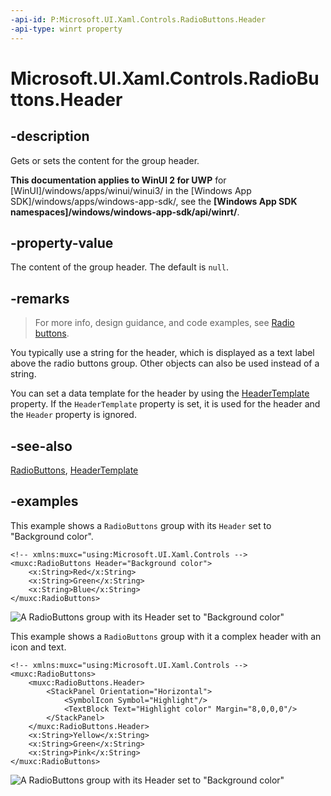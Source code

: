 ```yaml
---
-api-id: P:Microsoft.UI.Xaml.Controls.RadioButtons.Header
-api-type: winrt property
---
```


# Microsoft.UI.Xaml.Controls.RadioButtons.Header

<!--
public object Header { get; set; }
-->

## -description

Gets or sets the content for the group header.

**This documentation applies to WinUI 2 for UWP** for [WinUI]/windows/apps/winui/winui3/ in the [Windows App SDK]/windows/apps/windows-app-sdk/, see the **[Windows App SDK namespaces]/windows/windows-app-sdk/api/winrt/**.

## -property-value

The content of the group header. The default is `null`.

## -remarks

> For more info, design guidance, and code examples, see [Radio buttons](/windows/apps/design/controls/radio-button).

You typically use a string for the header, which is displayed as a text label above the radio buttons group. Other objects can also be used instead of a string.

You can set a data template for the header by using the [HeaderTemplate](radiobuttons_headertemplate.md) property. If the `HeaderTemplate` property is set, it is used for the header and the `Header` property is ignored.

## -see-also

[RadioButtons](radiobuttons.md), [HeaderTemplate](radiobuttons_headertemplate.md)

## -examples

This example shows a `RadioButtons` group with its `Header` set to "Background color".

```xaml
<!-- xmlns:muxc="using:Microsoft.UI.Xaml.Controls -->
<muxc:RadioButtons Header="Background color">
    <x:String>Red</x:String>
    <x:String>Green</x:String>
    <x:String>Blue</x:String>
</muxc:RadioButtons>
```

![A RadioButtons group with its Header set to "Background color"](images/radiobuttons/radiobuttons-default-group.png)

This example shows a `RadioButtons` group with it a complex header with an icon and text.

```xaml
<!-- xmlns:muxc="using:Microsoft.UI.Xaml.Controls -->
<muxc:RadioButtons>
    <muxc:RadioButtons.Header>
        <StackPanel Orientation="Horizontal">
            <SymbolIcon Symbol="Highlight"/>
            <TextBlock Text="Highlight color" Margin="8,0,0,0"/>
        </StackPanel>
    </muxc:RadioButtons.Header>
    <x:String>Yellow</x:String>
    <x:String>Green</x:String>
    <x:String>Pink</x:String>
</muxc:RadioButtons>
```

![A RadioButtons group with its Header set to "Background color"](images/radiobuttons/radiobuttons-header-icon.png)
